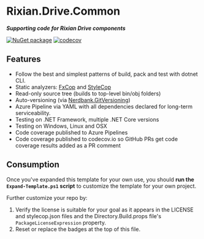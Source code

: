 # Rixian.Drive.Common

***Supporting code for Rixian Drive components***

[![NuGet package](https://img.shields.io/nuget/v/Rixian.Drive.Common.svg)](https://nuget.org/packages/Rixian.Drive.Common)
[![codecov](https://codecov.io/gh/rixian/drive-common/branch/master/graph/badge.svg)](https://codecov.io/gh/rixian/drive-common)

## Features

* Follow the best and simplest patterns of build, pack and test with dotnet CLI.
* Static analyzers: [FxCop](https://docs.microsoft.com/en-us/visualstudio/code-quality/fxcop-analyzers?view=vs-2019) and [StyleCop](https://github.com/DotNetAnalyzers/StyleCopAnalyzers)
* Read-only source tree (builds to top-level bin/obj folders)
* Auto-versioning (via [Nerdbank.GitVersioning](https://github.com/aarnott/nerdbank.gitversioning))
* Azure Pipeline via YAML with all dependencies declared for long-term serviceability.
* Testing on .NET Framework, multiple .NET Core versions
* Testing on Windows, Linux and OSX
* Code coverage published to Azure Pipelines
* Code coverage published to codecov.io so GitHub PRs get code coverage results added as a PR comment

## Consumption

Once you've expanded this template for your own use, you should **run the `Expand-Template.ps1` script** to customize the template for your own project.

Further customize your repo by:

1. Verify the license is suitable for your goal as it appears in the LICENSE and stylecop.json files and the Directory.Build.props file's `PackageLicenseExpression` property.
2. Reset or replace the badges at the top of this file.
